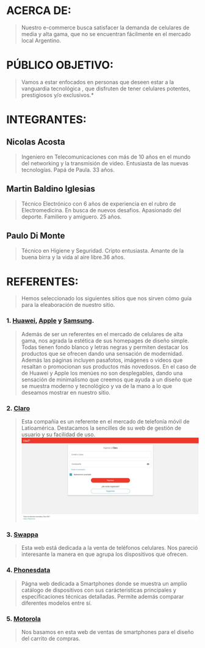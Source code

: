 # ACERCA DE:
>Nuestro e-commerce busca satisfacer la demanda de celulares de media y alta gama, que no se encuentran fácilmente en el mercado local Argentino.

# PÚBLICO OBJETIVO:
>Vamos a estar enfocados en personas que deseen estar a la vanguardia tecnológica , que disfruten de tener celulares potentes, prestigiosos y/o exclusivos.*

# INTEGRANTES:
## **Nicolas Acosta**
> Ingeniero en Telecomunicaciones con más de 10 años en el mundo del networking y la transmisión de video. Entusiasta de las nuevas tecnologías. Papá de Paula. 33 años.

## **Martin Baldino Iglesias**
>Técnico Electrónico con 6 años de experiencia en el rubro de Electromedicina. En busca de nuevos desafios. Apasionado del deporte. Familiero y amiguero. 25 años.

## **Paulo Di Monte**
> Técnico en Higiene y Seguridad. Cripto entusiasta. Amante de la buena birra y la vida al aire libre.36 años.

# REFERENTES:
>Hemos seleccionado los siguientes sitios que nos sirven cómo guía para la eleaboración de nuestro sitio.
>
### 1. [Huawei](https://consumer.huawei.com/ar/), [Apple](https://www.apple.com/iphone/) y [Samsung](https://www.samsung.com/ar/smartphones/).
> Además de ser un referentes en el mercado de celulares de alta gama, nos agrada la estética de sus homepages de diseño simple. Todas tienen fondo blanco y letras negras y permiten destacar los productos que se ofrecen dando una sensación de modernidad. Además las páginas incluyen pasafotos, imágenes o videos que resaltan o promocionan sus productos más novedosos. En el caso de de Huawei y Apple  los menúes no son desplegables, dando una sensación de minimalismo que creemos que ayuda a un diseño que se muestra moderno y tecnológico y va de la mano a lo que deseamos mostrar en nuestro sitio.

### 2. [Claro](https://miclaro.claro.com.ar)
> Esta compañia es un referente en el mercado de telefonía móvil de Latioamérica. Destacamos la sencilles de su web de gestión de usuario y su facilidad de uso.
![Acceso portal de usuario](/img/claro1.jpg)
### 3. [Swappa](https://swappa.com/buy/phones)
> Esta web está dedicada a la venta de teléfonos celulares. Nos pareció interesante la manera en que agrupa los dispositivos que ofrecen.

### 4. [Phonesdata](https://phonesdata.com/es/)
> Págna web dedicada a Smartphones donde se muestra un amplio catálogo de dispositivos con sus carácteristicas principales y especificaciones técnicas detalladas. Permite además comparar diferentes modelos entre sí.

### 5. [Motorola](https://www.motorola.com.ar/checkout#/cart)
> Nos basamos en esta web de ventas de smartphones para el diseño del carrito de compras.  

